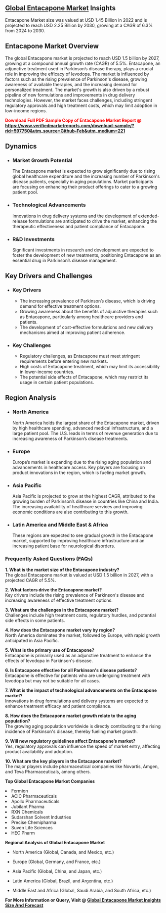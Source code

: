 <h2><a href="https://www.verifiedmarketreports.com/download-sample/?rid=597750&amp;utm_source=Github&amp;utm_medium=221" target="_blank">Global Entacapone Market</a> Insights</h2><p>Entacapone Market size was valued at USD 1.45 Billion in 2022 and is projected to reach USD 2.25 Billion by 2030, growing at a CAGR of 6.3% from 2024 to 2030.</p><p> <h2>Entacapone Market Overview</h2> <p>The global Entacapone market is projected to reach USD 1.5 billion by 2027, growing at a compound annual growth rate (CAGR) of 5.5%. Entacapone, an adjunctive treatment used in Parkinson’s disease therapy, plays a crucial role in improving the efficacy of levodopa. The market is influenced by factors such as the rising prevalence of Parkinson's disease, growing awareness of available therapies, and the increasing demand for personalized treatment. The market's growth is also driven by a robust pipeline of new formulations and improvements in drug delivery technologies. However, the market faces challenges, including stringent regulatory approvals and high treatment costs, which may limit adoption in low-income regions.</p> <p><strong><p><span class=""><span style="color: #ff0000;"><strong>Download Full PDF Sample Copy of Entacapone Market Report</strong> @ </span><a href="https://www.verifiedmarketreports.com/download-sample/?rid=597750&amp;utm_source=Github-Feb&amp;utm_medium=221" target="_blank">https://www.verifiedmarketreports.com/download-sample/?rid=597750&amp;utm_source=Github-Feb&amp;utm_medium=221</a></span></p></strong></p> <h2>Dynamics</h2> <ul> <li><h3>Market Growth Potential</h3> The Entacapone market is expected to grow significantly due to rising global healthcare expenditure and the increasing number of Parkinson's disease patients, especially in aging populations. Market participants are focusing on enhancing their product offerings to cater to a growing patient pool.</li> <li><h3>Technological Advancements</h3> Innovations in drug delivery systems and the development of extended-release formulations are anticipated to drive the market, enhancing the therapeutic effectiveness and patient compliance of Entacapone.</li> <li><h3>R&D Investments</h3> Significant investments in research and development are expected to foster the development of new treatments, positioning Entacapone as an essential drug in Parkinson’s disease management.</li> </ul> <h2>Key Drivers and Challenges</h2> <ul> <li><h3>Key Drivers</h3> <ul> <li>The increasing prevalence of Parkinson’s disease, which is driving demand for effective treatment options.</li> <li>Growing awareness about the benefits of adjunctive therapies such as Entacapone, particularly among healthcare providers and patients.</li> <li>The development of cost-effective formulations and new delivery mechanisms aimed at improving patient adherence.</li> </ul> </li> <li><h3>Key Challenges</h3> <ul> <li>Regulatory challenges, as Entacapone must meet stringent requirements before entering new markets.</li> <li>High costs of Entacapone treatment, which may limit its accessibility in lower-income countries.</li> <li>The potential side effects of Entacapone, which may restrict its usage in certain patient populations.</li> </ul> </li> </ul> <h2>Region Analysis</h2> <ul> <li><h3>North America</h3> North America holds the largest share of the Entacapone market, driven by high healthcare spending, advanced medical infrastructure, and a large patient pool. The U.S. leads in terms of revenue generation due to increasing awareness of Parkinson’s disease treatments.</li> <li><h3>Europe</h3> Europe’s market is expanding due to the rising aging population and advancements in healthcare access. Key players are focusing on product innovations in the region, which is fueling market growth.</li> <li><h3>Asia Pacific</h3> Asia Pacific is projected to grow at the highest CAGR, attributed to the growing burden of Parkinson’s disease in countries like China and India. The increasing availability of healthcare services and improving economic conditions are also contributing to this growth.</li> <li><h3>Latin America and Middle East & Africa</h3> These regions are expected to see gradual growth in the Entacapone market, supported by improving healthcare infrastructure and an increasing patient base for neurological disorders.</li> </ul> <h3>Frequently Asked Questions (FAQs)</h3> <p><strong>1. What is the market size of the Entacapone industry?</strong><br> The global Entacapone market is valued at USD 1.5 billion in 2027, with a projected CAGR of 5.5%.</p> <p><strong>2. What factors drive the Entacapone market?</strong><br> Key drivers include the rising prevalence of Parkinson's disease and increasing awareness of effective treatment options.</p> <p><strong>3. What are the challenges in the Entacapone market?</strong><br> Challenges include high treatment costs, regulatory hurdles, and potential side effects in some patients.</p> <p><strong>4. How does the Entacapone market vary by region?</strong><br> North America dominates the market, followed by Europe, with rapid growth anticipated in Asia Pacific.</p> <p><strong>5. What is the primary use of Entacapone?</strong><br> Entacapone is primarily used as an adjunctive treatment to enhance the effects of levodopa in Parkinson's disease.</p> <p><strong>6. Is Entacapone effective for all Parkinson's disease patients?</strong><br> Entacapone is effective for patients who are undergoing treatment with levodopa but may not be suitable for all cases.</p> <p><strong>7. What is the impact of technological advancements on the Entacapone market?</strong><br> Innovations in drug formulations and delivery systems are expected to enhance treatment efficacy and patient compliance.</p> <p><strong>8. How does the Entacapone market growth relate to the aging population?</strong><br> The growing aging population worldwide is directly contributing to the rising incidence of Parkinson's disease, thereby fueling market growth.</p> <p><strong>9. Will new regulatory guidelines affect Entacapone’s market?</strong><br> Yes, regulatory approvals can influence the speed of market entry, affecting product availability and adoption.</p> <p><strong>10. What are the key players in the Entacapone market?</strong><br> The major players include pharmaceutical companies like Novartis, Amgen, and Teva Pharmaceuticals, among others.</p> </p><p><strong>Top Global Entacapone Market Companies</strong></p><div data-test-id=""><p><li>Fermion</li><li> ACIC Pharmaceuticals</li><li> Apollo Pharmaceuticals</li><li> Jubilant Pharma</li><li> RXN Chemicals</li><li> Sudarshan Solvent Industries</li><li> Precise Chemipharma</li><li> Suven Life Sciences</li><li> HEC Pharm</li></p><div><strong>Regional Analysis of&nbsp;Global Entacapone Market</strong></div><ul><li dir="ltr"><p dir="ltr">North America&nbsp;(Global, Canada, and Mexico, etc.)</p></li><li dir="ltr"><p dir="ltr">Europe (Global, Germany, and France, etc.)</p></li><li dir="ltr"><p dir="ltr">Asia Pacific&nbsp;(Global, China, and Japan, etc.)</p></li><li dir="ltr"><p dir="ltr">Latin America&nbsp;(Global, Brazil, and Argentina, etc.)</p></li><li dir="ltr">Middle East and Africa&nbsp;(Global, Saudi Arabia, and South Africa, etc.)</li></ul><p><strong>For More Information or Query, Visit @&nbsp;</strong><strong><a href="https://www.verifiedmarketreports.com/product/entacapone-market/?utm_source=Github&amp;utm_medium=221" target="_blank">Global Entacapone Market Insights Size And Forecast</a></strong></p></div>
